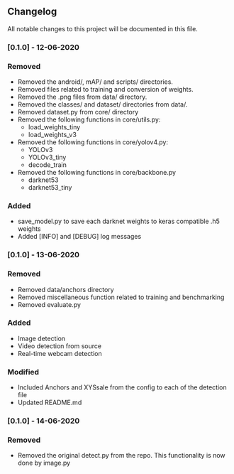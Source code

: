 ##  Changelog

All notable changes to this project will be documented in this file.

### [0.1.0]  - 12-06-2020

### Removed 

- Removed the android/, mAP/ and scripts/ directories.
- Removed files related to training and conversion of weights.
- Removed the .png files from data/ directory.
- Removed the classes/ and dataset/ directories from data/.
- Removed dataset.py from core/ directory
- Removed the following functions in core/utils.py:
  - load_weights_tiny
  - load_weights_v3
- Removed the following functions in core/yolov4.py:
  - YOLOv3
  - YOLOv3_tiny
  - decode_train
- Removed the following functions in core/backbone.py
  - darknet53
  - darknet53_tiny

### Added

- save_model.py to save each darknet weights to keras compatible .h5 weights 
- Added [INFO] and [DEBUG] log messages



### [0.1.0] - 13-06-2020

### Removed

-  Removed data/anchors directory
- Removed miscellaneous function related to training and benchmarking
- Removed evaluate.py

### Added

- Image detection
- Video detection from source
- Real-time webcam detection

### Modified

- Included Anchors and XYSsale from the config to each of the detection file
- Updated README.md 



### [0.1.0] - 14-06-2020

### Removed

- Removed the original detect.py from the repo. This functionality is now done by image.py 